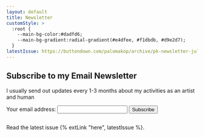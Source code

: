 ```yaml
---
layout: default
title: Newsletter
customStyle: >
  :root {
    --main-bg-color:#dadfd6;
    --main-bg-gradient:radial-gradient(#e4dfee, #f1dbdb, #d9e2d7);
  }
latestIssue: https://buttondown.com/palomakop/archive/pk-newsletter-july-2025/
---
```


## Subscribe to my Email Newsletter

I usually send out updates every 1-3 months about my activities as an artist and human

<form
  action="https://buttondown.email/api/emails/embed-subscribe/palomakop"
  target="popupwindow"
  onsubmit="window.open('https://buttondown.email/palomakop', 'popupwindow')"
  method="post"
  class="embeddable-buttondown-form"
  >
  <label for="bd-email">Your email address:</label>
  <input type="email" name="email" id="bd-email" />
  <button type="submit" value="Subscribe">Subscribe</button>
</form>

<p style="margin-top:2em;">Read the latest issue {% extLink "here", latestIssue %}.</p>